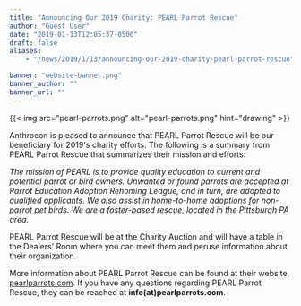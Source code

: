```yaml
---
title: "Announcing Our 2019 Charity: PEARL Parrot Rescue"
author: "Guest User"
date: "2019-01-13T12:05:37-0500"
draft: false
aliases:
    - "/news/2019/1/13/announcing-our-2019-charity-pearl-parrot-rescue"

banner: "website-banner.png"
banner_author: ""
banner_url: ""
---
```


{{< img src="pearl-parrots.png" alt="pearl-parrots.png" hint="drawing" >}}

Anthrocon is pleased to announce that PEARL Parrot Rescue will be our beneficiary for 2019's charity efforts. The following is a summary from PEARL Parrot Rescue that summarizes their mission and efforts:

*The mission of PEARL is to provide quality education to current and potential parrot or bird owners. Unwanted or found parrots are accepted at Parrot Education Adoption Rehoming League, and in turn, are adopted to qualified applicants. We also assist in home-to-home adoptions for non-parrot pet birds. We are a foster-based rescue, located in the Pittsburgh PA area.*

PEARL Parrot Rescue will be at the Charity Auction and will have a table in the Dealers' Room where you can meet them and peruse information about their organization.

More information about PEARL Parrot Rescue can be found at their website, [pearlparrots.com](https://www.pearlparrots.com/).&nbsp;If you have any questions regarding PEARL Parrot Rescue, they can be reached at **info(at)pearlparrots.com**.
